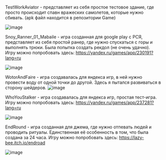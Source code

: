 TestWorkAviator - представляет из себя простое тестовое здание, где просто происходит спавн вражеских самолетов, которые нужно сбивать. (apk файл находится в репозитории Game)

![image](https://github.com/RomanKarn/Unity/assets/107531605/92ba814f-ea47-413e-9a00-02676a5d23a1)

Snoy_Ranner_01_Mabaile - игра созданная для google play с РСЯ, представляет из себя простой ранер, где нужно спускаться с горы и выполнять трюки. Была попытка создать рекдол (не очень удачно). 
Игру можно попробовать здесь: https://yandex.ru/games/app/230191?lang=ru

![image](https://github.com/RomanKarn/Unity/assets/107531605/654b9c10-7450-4ca0-967d-a2f561c3c3c4)

WotorAndFaire - игра создавалась для яндекса игр, в ней нужно провести воду от одной точки до другой. Здесь я пытался развиваться в сторону шейдеров.
![image](https://github.com/RomanKarn/Unity/assets/107531605/d3ed76b1-6394-47c1-9b04-06599e2cb3e3)

WhoYouStalker - игра создавалась для яндекса игр, простая тест-игра.
Игру можно попробовать здесь: https://yandex.ru/games/app/237281?lang=ru

![image](https://github.com/RomanKarn/Unity/assets/107531605/625bc749-9202-417f-8ac6-3203926e8635)

EndRound - игра созданная для джема, где нужно отпевать людей и проводить ритуалы. Единственная её особенность в том, что была создана за 24 часа.
Игру можно попробовать здесь: https://lazy-bee.itch.io/endroad

![image](https://github.com/RomanKarn/Unity/assets/107531605/18f4b4c2-20b9-4d84-85b1-ed4cfa1bf33b)
